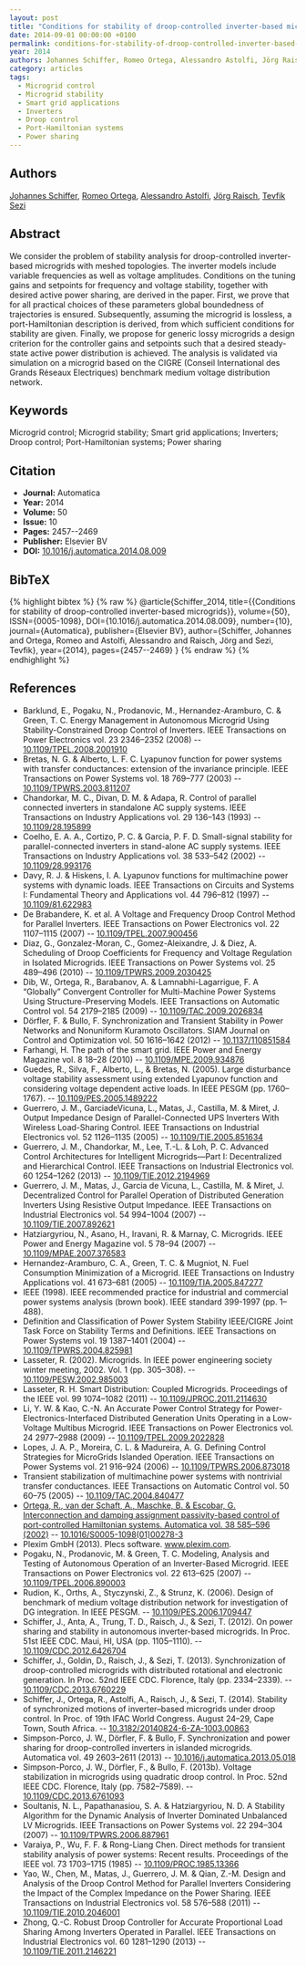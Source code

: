 ```yaml
---
layout: post
title: "Conditions for stability of droop-controlled inverter-based microgrids"
date: 2014-09-01 00:00:00 +0100
permalink: conditions-for-stability-of-droop-controlled-inverter-based-microgrids
year: 2014
authors: Johannes Schiffer, Romeo Ortega, Alessandro Astolfi, Jörg Raisch, Tevfik Sezi
category: articles
tags:
  - Microgrid control
  - Microgrid stability
  - Smart grid applications
  - Inverters
  - Droop control
  - Port-Hamiltonian systems
  - Power sharing
---
```

 
## Authors
[Johannes Schiffer](authors/johannes-schiffer), [Romeo Ortega](authors/romeo-ortega), [Alessandro Astolfi](authors/alessandro-astolfi), [Jörg Raisch](authors/jorg-raisch), [Tevfik Sezi](authors/tevfik-sezi)
 
## Abstract
We consider the problem of stability analysis for droop-controlled inverter-based microgrids with meshed topologies. The inverter models include variable frequencies as well as voltage amplitudes. Conditions on the tuning gains and setpoints for frequency and voltage stability, together with desired active power sharing, are derived in the paper. First, we prove that for all practical choices of these parameters global boundedness of trajectories is ensured. Subsequently, assuming the microgrid is lossless, a port-Hamiltonian description is derived, from which sufficient conditions for stability are given. Finally, we propose for generic lossy microgrids a design criterion for the controller gains and setpoints such that a desired steady-state active power distribution is achieved. The analysis is validated via simulation on a microgrid based on the CIGRE (Conseil International des Grands Réseaux Electriques) benchmark medium voltage distribution network.
 
## Keywords
Microgrid control; Microgrid stability; Smart grid applications; Inverters; Droop control; Port-Hamiltonian systems; Power sharing
 
## Citation
- **Journal:** Automatica
- **Year:** 2014
- **Volume:** 50
- **Issue:** 10
- **Pages:** 2457--2469
- **Publisher:** Elsevier BV
- **DOI:** [10.1016/j.automatica.2014.08.009](https://doi.org/10.1016/j.automatica.2014.08.009)
 
## BibTeX
{% highlight bibtex %}
{% raw %}
@article{Schiffer_2014,
  title={{Conditions for stability of droop-controlled inverter-based microgrids}},
  volume={50},
  ISSN={0005-1098},
  DOI={10.1016/j.automatica.2014.08.009},
  number={10},
  journal={Automatica},
  publisher={Elsevier BV},
  author={Schiffer, Johannes and Ortega, Romeo and Astolfi, Alessandro and Raisch, Jörg and Sezi, Tevfik},
  year={2014},
  pages={2457--2469}
}
{% endraw %}
{% endhighlight %}
 
## References
- Barklund, E., Pogaku, N., Prodanovic, M., Hernandez-Aramburo, C. & Green, T. C. Energy Management in Autonomous Microgrid Using Stability-Constrained Droop Control of Inverters. IEEE Transactions on Power Electronics vol. 23 2346–2352 (2008) -- [10.1109/TPEL.2008.2001910](https://doi.org/10.1109/TPEL.2008.2001910)
- Bretas, N. G. & Alberto, L. F. C. Lyapunov function for power systems with transfer conductances: extension of the invariance principle. IEEE Transactions on Power Systems vol. 18 769–777 (2003) -- [10.1109/TPWRS.2003.811207](https://doi.org/10.1109/TPWRS.2003.811207)
- Chandorkar, M. C., Divan, D. M. & Adapa, R. Control of parallel connected inverters in standalone AC supply systems. IEEE Transactions on Industry Applications vol. 29 136–143 (1993) -- [10.1109/28.195899](https://doi.org/10.1109/28.195899)
- Coelho, E. A. A., Cortizo, P. C. & Garcia, P. F. D. Small-signal stability for parallel-connected inverters in stand-alone AC supply systems. IEEE Transactions on Industry Applications vol. 38 533–542 (2002) -- [10.1109/28.993176](https://doi.org/10.1109/28.993176)
- Davy, R. J. & Hiskens, I. A. Lyapunov functions for multimachine power systems with dynamic loads. IEEE Transactions on Circuits and Systems I: Fundamental Theory and Applications vol. 44 796–812 (1997) -- [10.1109/81.622983](https://doi.org/10.1109/81.622983)
- De Brabandere, K. et al. A Voltage and Frequency Droop Control Method for Parallel Inverters. IEEE Transactions on Power Electronics vol. 22 1107–1115 (2007) -- [10.1109/TPEL.2007.900456](https://doi.org/10.1109/TPEL.2007.900456)
- Diaz, G., Gonzalez-Moran, C., Gomez-Aleixandre, J. & Diez, A. Scheduling of Droop Coefficients for Frequency and Voltage Regulation in Isolated Microgrids. IEEE Transactions on Power Systems vol. 25 489–496 (2010) -- [10.1109/TPWRS.2009.2030425](https://doi.org/10.1109/TPWRS.2009.2030425)
- Dib, W., Ortega, R., Barabanov, A. & Lamnabhi-Lagarrigue, F. A “Globally” Convergent Controller for Multi-Machine Power Systems Using Structure-Preserving Models. IEEE Transactions on Automatic Control vol. 54 2179–2185 (2009) -- [10.1109/TAC.2009.2026834](https://doi.org/10.1109/TAC.2009.2026834)
- Dörfler, F. & Bullo, F. Synchronization and Transient Stability in Power Networks and Nonuniform Kuramoto Oscillators. SIAM Journal on Control and Optimization vol. 50 1616–1642 (2012) -- [10.1137/110851584](https://doi.org/10.1137/110851584)
- Farhangi, H. The path of the smart grid. IEEE Power and Energy Magazine vol. 8 18–28 (2010) -- [10.1109/MPE.2009.934876](https://doi.org/10.1109/MPE.2009.934876)
- Guedes, R., Silva, F., Alberto, L., & Bretas, N. (2005). Large disturbance voltage stability assessment using extended Lyapunov function and considering voltage dependent active loads. In IEEE PESGM (pp. 1760–1767). -- [10.1109/PES.2005.1489222](https://doi.org/10.1109/PES.2005.1489222)
- Guerrero, J. M., GarciadeVicuna, L., Matas, J., Castilla, M. & Miret, J. Output Impedance Design of Parallel-Connected UPS Inverters With Wireless Load-Sharing Control. IEEE Transactions on Industrial Electronics vol. 52 1126–1135 (2005) -- [10.1109/TIE.2005.851634](https://doi.org/10.1109/TIE.2005.851634)
- Guerrero, J. M., Chandorkar, M., Lee, T.-L. & Loh, P. C. Advanced Control Architectures for Intelligent Microgrids—Part I: Decentralized and Hierarchical Control. IEEE Transactions on Industrial Electronics vol. 60 1254–1262 (2013) -- [10.1109/TIE.2012.2194969](https://doi.org/10.1109/TIE.2012.2194969)
- Guerrero, J. M., Matas, J., Garcia de Vicuna, L., Castilla, M. & Miret, J. Decentralized Control for Parallel Operation of Distributed Generation Inverters Using Resistive Output Impedance. IEEE Transactions on Industrial Electronics vol. 54 994–1004 (2007) -- [10.1109/TIE.2007.892621](https://doi.org/10.1109/TIE.2007.892621)
- Hatziargyriou, N., Asano, H., Iravani, R. & Marnay, C. Microgrids. IEEE Power and Energy Magazine vol. 5 78–94 (2007) -- [10.1109/MPAE.2007.376583](https://doi.org/10.1109/MPAE.2007.376583)
- Hernandez-Aramburo, C. A., Green, T. C. & Mugniot, N. Fuel Consumption Minimization of a Microgrid. IEEE Transactions on Industry Applications vol. 41 673–681 (2005) -- [10.1109/TIA.2005.847277](https://doi.org/10.1109/TIA.2005.847277)
- IEEE (1998). IEEE recommended practice for industrial and commercial power systems analysis (brown book). IEEE standard 399-1997 (pp. 1–488).
- Definition and Classification of Power System Stability IEEE/CIGRE Joint Task Force on Stability Terms and Definitions. IEEE Transactions on Power Systems vol. 19 1387–1401 (2004) -- [10.1109/TPWRS.2004.825981](https://doi.org/10.1109/TPWRS.2004.825981)
- Lasseter, R. (2002). Microgrids. In IEEE power engineering society winter meeting, 2002. Vol. 1 (pp. 305–308). -- [10.1109/PESW.2002.985003](https://doi.org/10.1109/PESW.2002.985003)
- Lasseter, R. H. Smart Distribution: Coupled Microgrids. Proceedings of the IEEE vol. 99 1074–1082 (2011) -- [10.1109/JPROC.2011.2114630](https://doi.org/10.1109/JPROC.2011.2114630)
- Li, Y. W. & Kao, C.-N. An Accurate Power Control Strategy for Power-Electronics-Interfaced Distributed Generation Units Operating in a Low-Voltage Multibus Microgrid. IEEE Transactions on Power Electronics vol. 24 2977–2988 (2009) -- [10.1109/TPEL.2009.2022828](https://doi.org/10.1109/TPEL.2009.2022828)
- Lopes, J. A. P., Moreira, C. L. & Madureira, A. G. Defining Control Strategies for MicroGrids Islanded Operation. IEEE Transactions on Power Systems vol. 21 916–924 (2006) -- [10.1109/TPWRS.2006.873018](https://doi.org/10.1109/TPWRS.2006.873018)
- Transient stabilization of multimachine power systems with nontrivial transfer conductances. IEEE Transactions on Automatic Control vol. 50 60–75 (2005) -- [10.1109/TAC.2004.840477](https://doi.org/10.1109/TAC.2004.840477)
- [Ortega, R., van der Schaft, A., Maschke, B. & Escobar, G. Interconnection and damping assignment passivity-based control of port-controlled Hamiltonian systems. Automatica vol. 38 585–596 (2002)](interconnection-and-damping-assignment-passivity-based-control-of-port-controlled-hamiltonian-systems) -- [10.1016/S0005-1098(01)00278-3](https://doi.org/10.1016/S0005-1098(01)00278-3)
- Plexim GmbH (2013). Plecs software. www.plexim.com.
- Pogaku, N., Prodanovic, M. & Green, T. C. Modeling, Analysis and Testing of Autonomous Operation of an Inverter-Based Microgrid. IEEE Transactions on Power Electronics vol. 22 613–625 (2007) -- [10.1109/TPEL.2006.890003](https://doi.org/10.1109/TPEL.2006.890003)
- Rudion, K., Orths, A., Styczynski, Z., & Strunz, K. (2006). Design of benchmark of medium voltage distribution network for investigation of DG integration. In IEEE PESGM. -- [10.1109/PES.2006.1709447](https://doi.org/10.1109/PES.2006.1709447)
- Schiffer, J., Anta, A., Trung, T. D., Raisch, J., & Sezi, T. (2012). On power sharing and stability in autonomous inverter-based microgrids. In Proc. 51st IEEE CDC. Maui, HI, USA (pp. 1105–1110). -- [10.1109/CDC.2012.6426704](https://doi.org/10.1109/CDC.2012.6426704)
- Schiffer, J., Goldin, D., Raisch, J., & Sezi, T. (2013). Synchronization of droop-controlled microgrids with distributed rotational and electronic generation. In Proc. 52nd IEEE CDC. Florence, Italy (pp. 2334–2339). -- [10.1109/CDC.2013.6760229](https://doi.org/10.1109/CDC.2013.6760229)
- Schiffer, J., Ortega, R., Astolfi, A., Raisch, J., & Sezi, T. (2014). Stability of synchronized motions of inverter–based microgrids under droop control. In Proc. of 19th IFAC World Congress. August 24–29, Cape Town, South Africa. -- [10.3182/20140824-6-ZA-1003.00863](https://doi.org/10.3182/20140824-6-ZA-1003.00863)
- Simpson-Porco, J. W., Dörfler, F. & Bullo, F. Synchronization and power sharing for droop-controlled inverters in islanded microgrids. Automatica vol. 49 2603–2611 (2013) -- [10.1016/j.automatica.2013.05.018](https://doi.org/10.1016/j.automatica.2013.05.018)
- Simpson-Porco, J. W., Dörfler, F., & Bullo, F. (2013b). Voltage stabilization in microgrids using quadratic droop control. In Proc. 52nd IEEE CDC. Florence, Italy (pp. 7582–7589). -- [10.1109/CDC.2013.6761093](https://doi.org/10.1109/CDC.2013.6761093)
- Soultanis, N. L., Papathanasiou, S. A. & Hatziargyriou, N. D. A Stability Algorithm for the Dynamic Analysis of Inverter Dominated Unbalanced LV Microgrids. IEEE Transactions on Power Systems vol. 22 294–304 (2007) -- [10.1109/TPWRS.2006.887961](https://doi.org/10.1109/TPWRS.2006.887961)
- Varaiya, P., Wu, F. F. & Rong-Liang Chen. Direct methods for transient stability analysis of power systems: Recent results. Proceedings of the IEEE vol. 73 1703–1715 (1985) -- [10.1109/PROC.1985.13366](https://doi.org/10.1109/PROC.1985.13366)
- Yao, W., Chen, M., Matas, J., Guerrero, J. M. & Qian, Z.-M. Design and Analysis of the Droop Control Method for Parallel Inverters Considering the Impact of the Complex Impedance on the Power Sharing. IEEE Transactions on Industrial Electronics vol. 58 576–588 (2011) -- [10.1109/TIE.2010.2046001](https://doi.org/10.1109/TIE.2010.2046001)
- Zhong, Q.-C. Robust Droop Controller for Accurate Proportional Load Sharing Among Inverters Operated in Parallel. IEEE Transactions on Industrial Electronics vol. 60 1281–1290 (2013) -- [10.1109/TIE.2011.2146221](https://doi.org/10.1109/TIE.2011.2146221)

